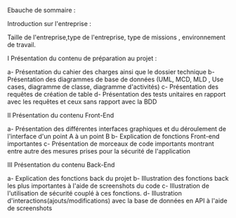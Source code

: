 Ebauche de sommaire :

Introduction sur l'entreprise :

Taille de l'entreprise,type de l'entreprise, type de missions , environnement de travail. 

I Présentation du contenu de préparation au projet :

a- Présentation du cahier des charges ainsi que le dossier technique
b- Présentation des diagrammes de base de données (UML, MCD, MLD , Use cases, diagramme de classe, diagramme d'activités)
c- Présentation des requêtes de création de table
d- Présentation des tests unitaires en rapport avec les requêtes et ceux sans rapport avec la BDD

II Présentation du contenu Front-End

a- Présentation des différentes interfaces graphiques et du déroulement de l'interface d'un point A à un point B
b- Explication de fonctions Front-end importantes
c- Présentation de morceaux de code importants montrant entre autre des mesures prises pour la sécurité de l'application

III Présentation du contenu Back-End

a- Explication des fonctions back du projet
b- Illustration des fonctions back les plus importantes à l'aide de screenshots du code
c- Illustration de l'utilisation de sécurité couplé à ces fonctions.
d- Illustration d'interactions(ajouts/modifications) avec la base de données en API à l'aide de screenshots
